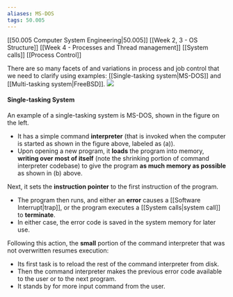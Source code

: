 ```yaml
---
aliases: MS-DOS
tags: 50.005
---
```

[[50.005 Computer System Engineering|50.005]]
[[Week 2, 3 - OS Structure]]
[[Week 4 - Processes and Thread management]]
[[System calls]]
[[Process Control]]

There are so many facets of and variations in process and job control that we need to clarify using examples: [[Single-tasking system|MS-DOS]] and [[Multi-tasking system|FreeBSD]].
![](https://natalieagus.github.io/50005/assets/images/week2/7.png)

#### Single-tasking System

An example of a single-tasking system is MS-DOS, shown in the figure on the left.

-   It has a simple command **interpreter** (that is invoked when the computer is started as shown in the figure above, labeled as (a)).
-   Upon opening a new program, it **loads** the program into memory, **writing over most of itself** (note the shrinking portion of command interpreter codebase) to give the program **as much memory as possible** as shown in (b) above.

Next, it sets the **instruction pointer** to the first instruction of the program.

-   The program then runs, and either an **error** causes a [[Software Interrupt|trap]], or the program executes a [[System calls|system call]] to **terminate**.
-   In either case, the error code is saved in the system memory for later use.

Following this action, the **small** portion of the command interpreter that was not overwritten resumes execution:

-   Its first task is to reload the rest of the command interpreter from disk.
-   Then the command interpreter makes the previous error code available to the user or to the next program.
-   It stands by for more input command from the user.
